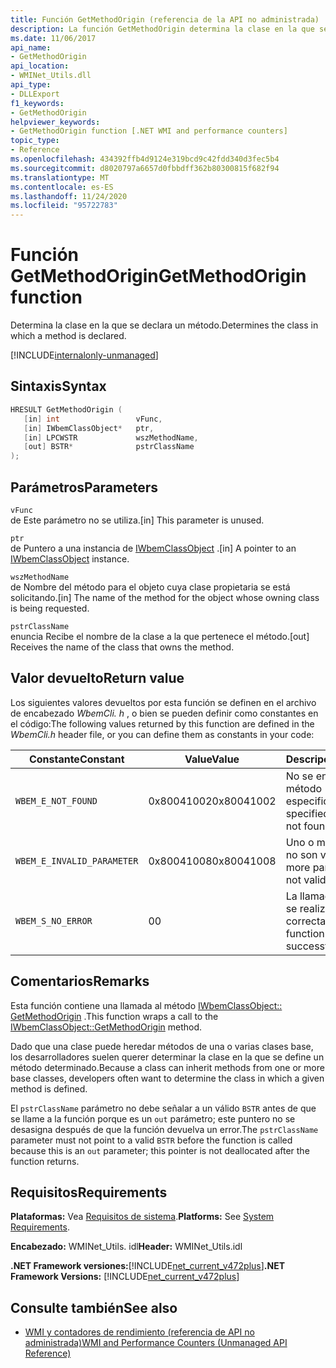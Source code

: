 ```yaml
---
title: Función GetMethodOrigin (referencia de la API no administrada)
description: La función GetMethodOrigin determina la clase en la que se declara un método.
ms.date: 11/06/2017
api_name:
- GetMethodOrigin
api_location:
- WMINet_Utils.dll
api_type:
- DLLExport
f1_keywords:
- GetMethodOrigin
helpviewer_keywords:
- GetMethodOrigin function [.NET WMI and performance counters]
topic_type:
- Reference
ms.openlocfilehash: 434392ffb4d9124e319bcd9c42fdd340d3fec5b4
ms.sourcegitcommit: d8020797a6657d0fbbdff362b80300815f682f94
ms.translationtype: MT
ms.contentlocale: es-ES
ms.lasthandoff: 11/24/2020
ms.locfileid: "95722783"
---
```

# <a name="getmethodorigin-function"></a><span data-ttu-id="e6813-103">Función GetMethodOrigin</span><span class="sxs-lookup"><span data-stu-id="e6813-103">GetMethodOrigin function</span></span>

<span data-ttu-id="e6813-104">Determina la clase en la que se declara un método.</span><span class="sxs-lookup"><span data-stu-id="e6813-104">Determines the class in which a method is declared.</span></span>

[!INCLUDE[internalonly-unmanaged](../../../../includes/internalonly-unmanaged.md)]

## <a name="syntax"></a><span data-ttu-id="e6813-105">Sintaxis</span><span class="sxs-lookup"><span data-stu-id="e6813-105">Syntax</span></span>  
  
```cpp  
HRESULT GetMethodOrigin (
   [in] int                 vFunc,
   [in] IWbemClassObject*   ptr,
   [in] LPCWSTR             wszMethodName,
   [out] BSTR*              pstrClassName
);
```  

## <a name="parameters"></a><span data-ttu-id="e6813-106">Parámetros</span><span class="sxs-lookup"><span data-stu-id="e6813-106">Parameters</span></span>

`vFunc`  
<span data-ttu-id="e6813-107">de Este parámetro no se utiliza.</span><span class="sxs-lookup"><span data-stu-id="e6813-107">[in] This parameter is unused.</span></span>

`ptr`  
<span data-ttu-id="e6813-108">de Puntero a una instancia de [IWbemClassObject](/windows/desktop/api/wbemcli/nn-wbemcli-iwbemclassobject) .</span><span class="sxs-lookup"><span data-stu-id="e6813-108">[in] A pointer to an [IWbemClassObject](/windows/desktop/api/wbemcli/nn-wbemcli-iwbemclassobject) instance.</span></span>

`wszMethodName`  
<span data-ttu-id="e6813-109">de Nombre del método para el objeto cuya clase propietaria se está solicitando.</span><span class="sxs-lookup"><span data-stu-id="e6813-109">[in] The name of the method for the object whose owning class is being requested.</span></span>

`pstrClassName`  
<span data-ttu-id="e6813-110">enuncia Recibe el nombre de la clase a la que pertenece el método.</span><span class="sxs-lookup"><span data-stu-id="e6813-110">[out] Receives the name of the class that owns the method.</span></span>

## <a name="return-value"></a><span data-ttu-id="e6813-111">Valor devuelto</span><span class="sxs-lookup"><span data-stu-id="e6813-111">Return value</span></span>

<span data-ttu-id="e6813-112">Los siguientes valores devueltos por esta función se definen en el archivo de encabezado *WbemCli. h* , o bien se pueden definir como constantes en el código:</span><span class="sxs-lookup"><span data-stu-id="e6813-112">The following values returned by this function are defined in the *WbemCli.h* header file, or you can define them as constants in your code:</span></span>

|<span data-ttu-id="e6813-113">Constante</span><span class="sxs-lookup"><span data-stu-id="e6813-113">Constant</span></span>  |<span data-ttu-id="e6813-114">Value</span><span class="sxs-lookup"><span data-stu-id="e6813-114">Value</span></span>  |<span data-ttu-id="e6813-115">Descripción</span><span class="sxs-lookup"><span data-stu-id="e6813-115">Description</span></span>  |
|---------|---------|---------|
|`WBEM_E_NOT_FOUND` | <span data-ttu-id="e6813-116">0x80041002</span><span class="sxs-lookup"><span data-stu-id="e6813-116">0x80041002</span></span> | <span data-ttu-id="e6813-117">No se encontró el método especificado.</span><span class="sxs-lookup"><span data-stu-id="e6813-117">The specified method was not found.</span></span> |
|`WBEM_E_INVALID_PARAMETER` | <span data-ttu-id="e6813-118">0x80041008</span><span class="sxs-lookup"><span data-stu-id="e6813-118">0x80041008</span></span> | <span data-ttu-id="e6813-119">Uno o más parámetros no son válidos.</span><span class="sxs-lookup"><span data-stu-id="e6813-119">One or more parameters are not valid.</span></span> |
|`WBEM_S_NO_ERROR` | <span data-ttu-id="e6813-120">0</span><span class="sxs-lookup"><span data-stu-id="e6813-120">0</span></span> | <span data-ttu-id="e6813-121">La llamada de función se realizó correctamente.</span><span class="sxs-lookup"><span data-stu-id="e6813-121">The function call was successful.</span></span>  |
  
## <a name="remarks"></a><span data-ttu-id="e6813-122">Comentarios</span><span class="sxs-lookup"><span data-stu-id="e6813-122">Remarks</span></span>

<span data-ttu-id="e6813-123">Esta función contiene una llamada al método [IWbemClassObject:: GetMethodOrigin](/windows/desktop/api/wbemcli/nf-wbemcli-iwbemclassobject-getmethod) .</span><span class="sxs-lookup"><span data-stu-id="e6813-123">This function wraps a call to the [IWbemClassObject::GetMethodOrigin](/windows/desktop/api/wbemcli/nf-wbemcli-iwbemclassobject-getmethod) method.</span></span>

<span data-ttu-id="e6813-124">Dado que una clase puede heredar métodos de una o varias clases base, los desarrolladores suelen querer determinar la clase en la que se define un método determinado.</span><span class="sxs-lookup"><span data-stu-id="e6813-124">Because a class can inherit methods from one or more base classes, developers often want to determine the class in which a given method is defined.</span></span>

<span data-ttu-id="e6813-125">El `pstrClassName` parámetro no debe señalar a un válido `BSTR` antes de que se llame a la función porque es un `out` parámetro; este puntero no se desasigna después de que la función devuelva un error.</span><span class="sxs-lookup"><span data-stu-id="e6813-125">The `pstrClassName` parameter must not point to a valid `BSTR` before the function is called because this is an `out` parameter; this pointer is not deallocated after the function returns.</span></span>

## <a name="requirements"></a><span data-ttu-id="e6813-126">Requisitos</span><span class="sxs-lookup"><span data-stu-id="e6813-126">Requirements</span></span>  

<span data-ttu-id="e6813-127">**Plataformas:** Vea [Requisitos de sistema](../../get-started/system-requirements.md).</span><span class="sxs-lookup"><span data-stu-id="e6813-127">**Platforms:** See [System Requirements](../../get-started/system-requirements.md).</span></span>  
  
 <span data-ttu-id="e6813-128">**Encabezado:** WMINet_Utils. idl</span><span class="sxs-lookup"><span data-stu-id="e6813-128">**Header:** WMINet_Utils.idl</span></span>  
  
 <span data-ttu-id="e6813-129">**.NET Framework versiones:**[!INCLUDE[net_current_v472plus](../../../../includes/net-current-v472plus.md)]</span><span class="sxs-lookup"><span data-stu-id="e6813-129">**.NET Framework Versions:** [!INCLUDE[net_current_v472plus](../../../../includes/net-current-v472plus.md)]</span></span>  
  
## <a name="see-also"></a><span data-ttu-id="e6813-130">Consulte también</span><span class="sxs-lookup"><span data-stu-id="e6813-130">See also</span></span>

- [<span data-ttu-id="e6813-131">WMI y contadores de rendimiento (referencia de API no administrada)</span><span class="sxs-lookup"><span data-stu-id="e6813-131">WMI and Performance Counters (Unmanaged API Reference)</span></span>](index.md)
